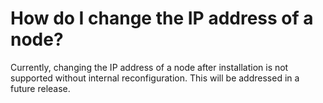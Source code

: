 # How do I change the IP address of a node?
Currently, changing the IP address of a node after installation is not supported without internal reconfiguration. This will be addressed in a future release.